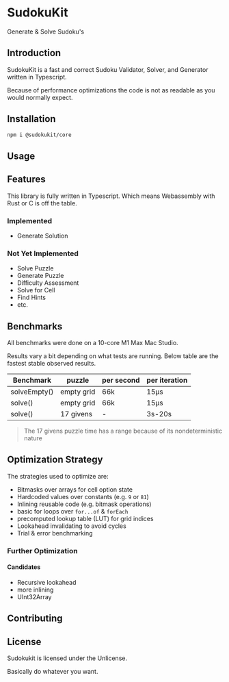 # SudokuKit
Generate & Solve Sudoku's

## Introduction
SudokuKit is a fast and correct Sudoku Validator, Solver, and Generator written in Typescript.

Because of performance optimizations the code is not as readable as you would normally expect.

## Installation

```bash
npm i @sudokukit/core
```

## Usage

## Features
This library is fully written in Typescript. Which means Webassembly with Rust or C is off the table.

### Implemented
- Generate Solution

### Not Yet Implemented
- Solve Puzzle
- Generate Puzzle
- Difficulty Assessment
- Solve for Cell
- Find Hints
- etc.

## Benchmarks
All benchmarks were done on a 10-core M1 Max Mac Studio.

Results vary a bit depending on what tests are running. Below table are the fastest stable observed results.

| Benchmark     | puzzle     | per second | per iteration |
|---------------|------------|------------|---------------|
| solveEmpty()  | empty grid | 66k        | 15µs          |
| solve()       | empty grid | 66k        | 15µs          |
| solve()       | 17 givens  | -          | 3s-20s        |

> The 17 givens puzzle time has a range because of its nondeterministic nature 

## Optimization Strategy
The strategies used to optimize are:
- Bitmasks over arrays for cell option state
- Hardcoded values over constants (e.g. `9` or `81`)
- Inlining reusable code (e.g. bitmask operations)
- basic for loops over `for...of` & `forEach`
- precomputed lookup table (LUT) for grid indices
- Lookahead invalidating to avoid cycles
- Trial & error benchmarking

### Further Optimization
#### Candidates
- Recursive lookahead
- more inlining
- UInt32Array

## Contributing

## License

Sudokukit is licensed under the Unlicense.

Basically do whatever you want.
